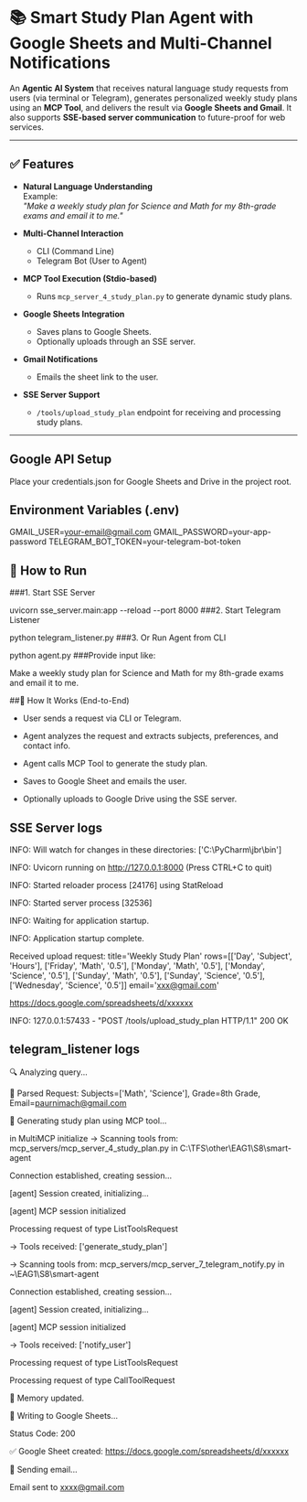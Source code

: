 # 📚 Smart Study Plan Agent with Google Sheets and Multi-Channel Notifications

An **Agentic AI System** that receives natural language study requests from users (via terminal or Telegram), generates personalized weekly study plans using an **MCP Tool**, and delivers the result via **Google Sheets and Gmail**. It also supports **SSE-based server communication** to future-proof for web services.

---

## ✅ Features

- **Natural Language Understanding**  
  Example:  
  _"Make a weekly study plan for Science and Math for my 8th-grade exams and email it to me."_

- **Multi-Channel Interaction**  
  - CLI (Command Line)
  - Telegram Bot (User to Agent)

- **MCP Tool Execution (Stdio-based)**  
  - Runs `mcp_server_4_study_plan.py` to generate dynamic study plans.

- **Google Sheets Integration**  
  - Saves plans to Google Sheets.
  - Optionally uploads through an SSE server.

- **Gmail Notifications**  
  - Emails the sheet link to the user.

- **SSE Server Support**  
  - `/tools/upload_study_plan` endpoint for receiving and processing study plans.

---

## Google API Setup
Place your credentials.json for Google Sheets and Drive in the project root.

## Environment Variables (.env)
GMAIL_USER=your-email@gmail.com
GMAIL_PASSWORD=your-app-password
TELEGRAM_BOT_TOKEN=your-telegram-bot-token

## 🚀 How to Run
###1. Start SSE Server

uvicorn sse_server.main:app --reload --port 8000
###2. Start Telegram Listener

python telegram_listener.py
###3. Or Run Agent from CLI

python agent.py
###Provide input like:

Make a weekly study plan for Science and Math for my 8th-grade exams and email it to me.

##📨 How It Works (End-to-End)
- User sends a request via CLI or Telegram.

- Agent analyzes the request and extracts subjects, preferences, and contact info.

- Agent calls MCP Tool to generate the study plan.

- Saves to Google Sheet and emails the user.

- Optionally uploads to Google Drive using the SSE server.

## SSE Server logs
INFO:     Will watch for changes in these directories: ['C:\\PyCharm\\jbr\\bin']

INFO:     Uvicorn running on http://127.0.0.1:8000 (Press CTRL+C to quit)

INFO:     Started reloader process [24176] using StatReload

INFO:     Started server process [32536]

INFO:     Waiting for application startup.

INFO:     Application startup complete.

Received upload request: title='Weekly Study Plan' rows=[['Day', 'Subject', 'Hours'], ['Friday', 'Math', '0.5'], ['Monday', 'Math', '0.5'], ['Monday', 'Science', '0.5'], ['Sunday', 'Math', '0.5'], ['Sunday', 'Science', '0.5'], ['Wednesday', 'Science', '0.5']] email='xxx@gmail.com'

https://docs.google.com/spreadsheets/d/xxxxxx

INFO:     127.0.0.1:57433 - "POST /tools/upload_study_plan HTTP/1.1" 200 OK

## telegram_listener logs
🔍 Analyzing query...

🎯 Parsed Request: Subjects=['Math', 'Science'], Grade=8th Grade, Email=paurnimach@gmail.com

🧠 Generating study plan using MCP tool...

in MultiMCP initialize
→ Scanning tools from: mcp_servers/mcp_server_4_study_plan.py in C:\TFS\other\EAG1\S8\smart-agent

Connection established, creating session...

[agent] Session created, initializing...

[agent] MCP session initialized

Processing request of type ListToolsRequest

→ Tools received: ['generate_study_plan']

→ Scanning tools from: mcp_servers/mcp_server_7_telegram_notify.py in ~\EAG1\S8\smart-agent

Connection established, creating session...

[agent] Session created, initializing...

[agent] MCP session initialized

→ Tools received: ['notify_user']

Processing request of type ListToolsRequest

Processing request of type CallToolRequest

🧠 Memory updated.

📄 Writing to Google Sheets...

Status Code: 200

✅ Google Sheet created: https://docs.google.com/spreadsheets/d/xxxxxx

📧 Sending email...

Email sent to xxxx@gmail.com

